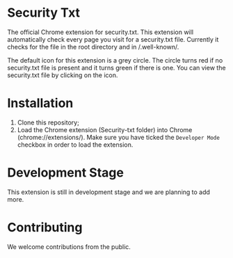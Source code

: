 # Security Txt

The official Chrome extension for security.txt. This extension will automatically check every page you visit for a security.txt file. Currently it checks for the file in the root directory and in /.well-known/. 

The default icon for this extension is a grey circle. The circle turns red if no security.txt file is present and it turns green if there is one. You can view the security.txt file by clicking on the icon.

# Installation

1. Clone this repository;
2. Load the Chrome extension (Security-txt folder) into Chrome (chrome://extensions/). Make sure you have ticked the `Developer Mode` checkbox in order to load the extension.

# Development Stage

This extension is still in development stage and we are planning to add more.

# Contributing

We welcome contributions from the public.
